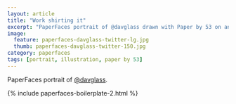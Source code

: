 ```yaml
---
layout: article
title: "Work shirting it"
excerpt: "PaperFaces portrait of @davglass drawn with Paper by 53 on an iPad."
image: 
  feature: paperfaces-davglass-twitter-lg.jpg
  thumb: paperfaces-davglass-twitter-150.jpg
category: paperfaces
tags: [portrait, illustration, paper by 53]
---
```


PaperFaces portrait of [@davglass](http://twitter.com/davglass).

{% include paperfaces-boilerplate-2.html %}